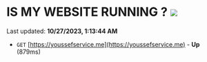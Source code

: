 # IS MY WEBSITE RUNNING ? [![](https://img.shields.io/static/v1?label=Sponsor&message=%E2%9D%A4&logo=GitHub&color=%23fe8e86)](https://github.com/sponsors/<username>)

Last updated: **10/27/2023, 1:13:44 AM**

- `GET` [https://youssefservice.me](https://youssefservice.me) - **Up** (879ms)
